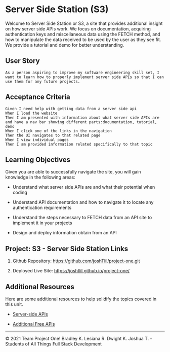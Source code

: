 # Server Side Station (S3)
Welcome to Server Side Station or S3, a site that provides additional insight on how server side APIs work.  We focus on documentation, acquiring authentication keys and miscellaneous data using the FETCH method, and how to manipulate the data received to be used by the user as they see fit.  We provide a tutorial and demo for better understanding.

## User Story
```
As a person aspiring to improve my software engineering skill set, I want to learn how to properly implement server side APIs so that I can use them for any future projects.
```

## Acceptance Criteria
```
Given I need help with getting data from a server side api
When I load the website
Then I am presented with information about what server side APIs are and have a nav bar showing different parts:documentation, tutorial, demo
When I click one of the links in the navigation
Then the UI navigates to that related page
When I view individual pages
Then I am provided information related specifically to that topic
```

## Learning Objectives

Given you are able to successfully navigate the site, you will gain knowledge in the following areas:

* Understand what server side APIs are and what their potential when coding

* Understand API documentation and how to navigate it to locate any authentication requirements

* Understand the steps necessary to FETCH data from an API site to implement it in your projects

* Design and deploy information obtain from an API 



## Project: S3 - Server Side Station Links

1. Github Repository:   https://github.com/joshTlil/project-one.git

2. Deployed Live Site:  https://joshtlil.github.io/project-one/



## Additional Resources

Here are some additional resources to help solidify the topics covered in this unit.

* [Server-side APIs](https://en.wikipedia.org/wiki/Web_API)

* [Additional Free APIs](https://coding-boot-camp.github.io/full-stack/apis/api-resources)

- - -
© 2021 Team Project One! Bradley K. Lesiana R. Dwight K. Joshua T. - Students of All Things Full Stack Development
